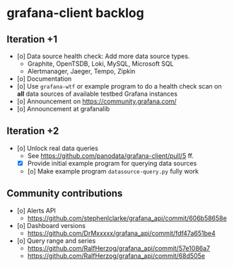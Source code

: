 # grafana-client backlog

## Iteration +1
- [o] Data source health check: Add more data source types.
  - Graphite, OpenTSDB, Loki, MySQL, Microsoft SQL
  - Alertmanager, Jaeger, Tempo, Zipkin
- [o] Documentation
- [o] Use `grafana-wtf` or example program to do a health check scan 
  on **all** data sources of available testbed Grafana instances
- [o] Announcement on https://community.grafana.com/
- [o] Announcement at grafanalib

## Iteration +2
- [o] Unlock real data queries
  - See https://github.com/panodata/grafana-client/pull/5 ff.
  - [x] Provide initial example program for querying data sources
  - [o] Make example program `datasource-query.py` fully work

## Community contributions
- [o] Alerts API
  - https://github.com/stephenlclarke/grafana_api/commit/606b58658e
- [o] Dashboard versions
  - https://github.com/DrMxxxxx/grafana_api/commit/fdf47a651be4
- [o] Query range and series
  - https://github.com/RalfHerzog/grafana_api/commit/57e1086a7
  - https://github.com/RalfHerzog/grafana_api/commit/68d505e
